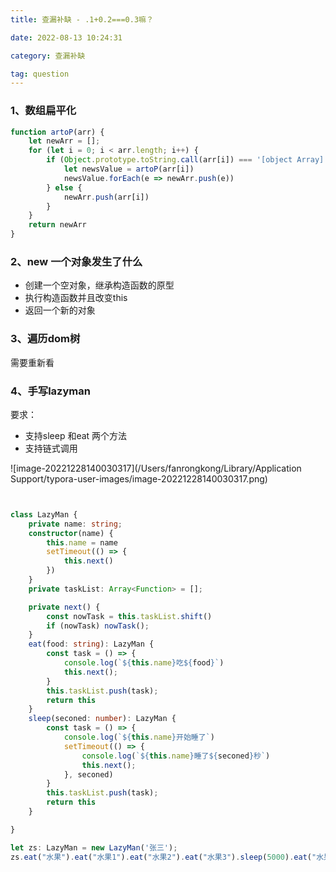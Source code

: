 ```yaml
---
title: 查漏补缺 - .1+0.2===0.3嘛？

date: 2022-08-13 10:24:31

category: 查漏补缺

tag: question
---
```


### 1、数组扁平化

```javascript
function artoP(arr) {
    let newArr = [];
    for (let i = 0; i < arr.length; i++) {
        if (Object.prototype.toString.call(arr[i]) === '[object Array]') {
            let newsValue = artoP(arr[i])
            newsValue.forEach(e => newArr.push(e))
        } else {
            newArr.push(arr[i])
        }
    }
    return newArr
}

```

### 2、new 一个对象发生了什么

+ 创建一个空对象，继承构造函数的原型
+ 执行构造函数并且改变this
+ 返回一个新的对象

### 3、遍历dom树

需要重新看

### 4、手写lazyman

要求：

+ 支持sleep 和eat 两个方法
+ 支持链式调用

![image-20221228140030317](/Users/fanrongkong/Library/Application Support/typora-user-images/image-20221228140030317.png)

```typescript


class LazyMan {
    private name: string;
    constructor(name) {
        this.name = name
        setTimeout(() => {
            this.next()
        })
    }
    private taskList: Array<Function> = [];

    private next() {
        const nowTask = this.taskList.shift()
        if (nowTask) nowTask();
    }
    eat(food: string): LazyMan {
        const task = () => {
            console.log(`${this.name}吃${food}`)
            this.next();
        }
        this.taskList.push(task);
        return this
    }
    sleep(seconed: number): LazyMan {
        const task = () => {
            console.log(`${this.name}开始睡了`)
            setTimeout(() => {
                console.log(`${this.name}睡了${seconed}秒`)
                this.next();
            }, seconed)
        }
        this.taskList.push(task);
        return this
    }

}

let zs: LazyMan = new LazyMan('张三');
zs.eat("水果").eat("水果1").eat("水果2").eat("水果3").sleep(5000).eat("水果4").eat("水果5")
```
